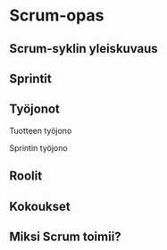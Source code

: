 # Scrum-opas

## Scrum-syklin yleiskuvaus

## Sprintit

## Työjonot

Tuotteen työjono

Sprintin työjono

## Roolit

## Kokoukset

## Miksi Scrum toimii?

